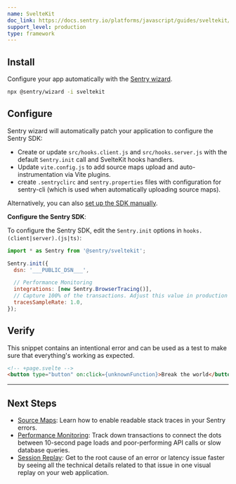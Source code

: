 ```yaml
---
name: SvelteKit
doc_link: https://docs.sentry.io/platforms/javascript/guides/sveltekit/
support_level: production
type: framework
---
```


## Install

Configure your app automatically with the [Sentry wizard](https://docs.sentry.io/platforms/javascript/guides/sveltekit/#install).

```bash
npx @sentry/wizard -i sveltekit
```

## Configure

Sentry wizard will automatically patch your application to configure the Sentry SDK:

- Create or update `src/hooks.client.js` and `src/hooks.server.js` with the default `Sentry.init` call and SvelteKit hooks handlers.
- Update `vite.config.js` to add source maps upload and auto-instrumentation via Vite plugins.
- create `.sentryclirc` and `sentry.properties` files with configuration for sentry-cli (which is used when automatically uploading source maps).

Alternatively, you can also [set up the SDK manually](https://docs.sentry.io/platforms/javascript/guides/sveltekit/manual-setup/).

**Configure the Sentry SDK**:

To configure the Sentry SDK, edit the `Sentry.init` options in `hooks.(client|server).(js|ts)`:

```javascript
import * as Sentry from '@sentry/sveltekit';

Sentry.init({
  dsn: '___PUBLIC_DSN___',

  // Performance Monitoring
  integrations: [new Sentry.BrowserTracing()],
  // Capture 100% of the transactions. Adjust this value in production as necessary:
  tracesSampleRate: 1.0,
});
```

## Verify

This snippet contains an intentional error and can be used as a test to make sure that everything's working as expected.

```html
<!-- +page.svelte -->
<button type="button" on:click={unknownFunction}>Break the world</button>
```

---

## Next Steps

- [Source Maps](https://docs.sentry.io/platforms/javascript/guides/sveltekit/sourcemaps/): Learn how to enable readable stack traces in your Sentry errors.
- [Performance Monitoring](https://docs.sentry.io/platforms/javascript/guides/sveltekit/performance/): Track down transactions to connect the dots between 10-second page loads and poor-performing API calls or slow database queries.
- [Session Replay](https://docs.sentry.io/platforms/javascript/guides/sveltekit/session-replay/): Get to the root cause of an error or latency issue faster by seeing all the technical details related to that issue in one visual replay on your web application.
